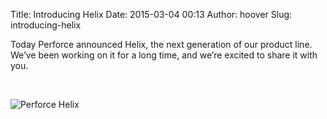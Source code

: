 Title: Introducing Helix
Date: 2015-03-04 00:13
Author: hoover
Slug: introducing-helix

<div
class="field field-name-body field-type-text-with-summary field-label-hidden">

<div class="field-items">

<div class="field-item even">

Today Perforce announced Helix, the next generation of our product line.
We’ve been working on it for a long time, and we’re excited to share it
with you.  

 

</p>

![Perforce
Helix](http://www.perforce.com/sites/default/files/blog-helix-launch.jpg)

</p>
<p>

</div>

</div>

</div>

</p>

